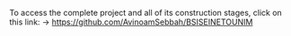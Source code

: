 To access the complete project and all of its construction stages, click on this link:
->  https://github.com/AvinoamSebbah/BSISEINETOUNIM
